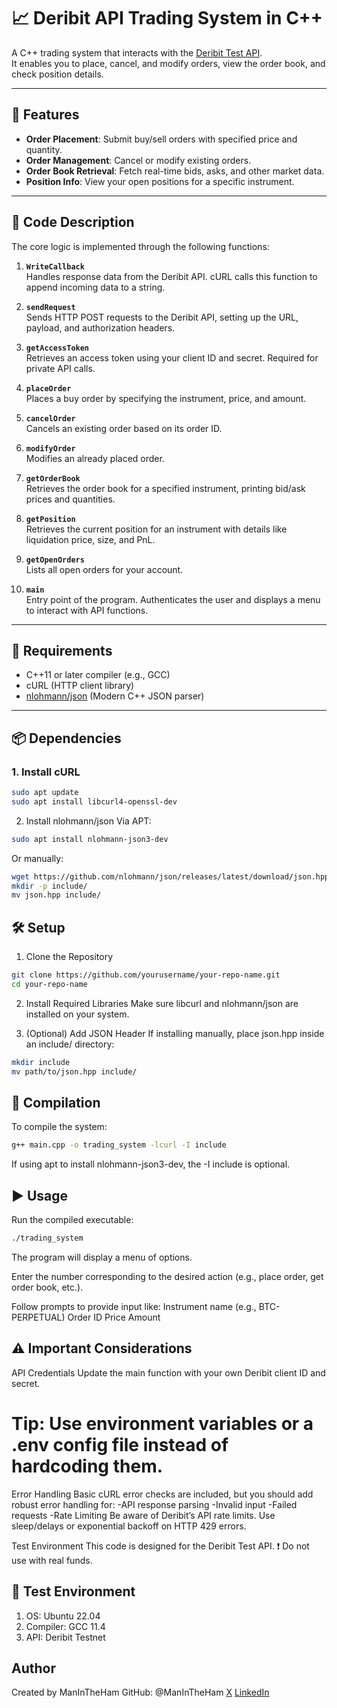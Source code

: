 # 📈 Deribit API Trading System in C++

A C++ trading system that interacts with the [Deribit Test API](https://test.deribit.com/).  
It enables you to place, cancel, and modify orders, view the order book, and check position details.

---

## 🚀 Features

- **Order Placement**: Submit buy/sell orders with specified price and quantity.
- **Order Management**: Cancel or modify existing orders.
- **Order Book Retrieval**: Fetch real-time bids, asks, and other market data.
- **Position Info**: View your open positions for a specific instrument.

---

## 🧠 Code Description

The core logic is implemented through the following functions:

1. **`WriteCallback`**  
   Handles response data from the Deribit API. cURL calls this function to append incoming data to a string.

2. **`sendRequest`**  
   Sends HTTP POST requests to the Deribit API, setting up the URL, payload, and authorization headers.

3. **`getAccessToken`**  
   Retrieves an access token using your client ID and secret. Required for private API calls.

4. **`placeOrder`**  
   Places a buy order by specifying the instrument, price, and amount.

5. **`cancelOrder`**  
   Cancels an existing order based on its order ID.

6. **`modifyOrder`**  
   Modifies an already placed order.

7. **`getOrderBook`**  
   Retrieves the order book for a specified instrument, printing bid/ask prices and quantities.

8. **`getPosition`**  
   Retrieves the current position for an instrument with details like liquidation price, size, and PnL.

9. **`getOpenOrders`**  
   Lists all open orders for your account.

10. **`main`**  
    Entry point of the program. Authenticates the user and displays a menu to interact with API functions.

---

## 🧰 Requirements

- C++11 or later compiler (e.g., GCC)
- cURL (HTTP client library)
- [nlohmann/json](https://github.com/nlohmann/json) (Modern C++ JSON parser)

---

## 📦 Dependencies

### 1. Install cURL

```bash
sudo apt update
sudo apt install libcurl4-openssl-dev

```

2. Install nlohmann/json
Via APT:

```bash
sudo apt install nlohmann-json3-dev
```
Or manually:
```bash
wget https://github.com/nlohmann/json/releases/latest/download/json.hpp
mkdir -p include/
mv json.hpp include/
```

## 🛠️ Setup
1. Clone the Repository
```bash
git clone https://github.com/yourusername/your-repo-name.git
cd your-repo-name
```
2. Install Required Libraries
Make sure libcurl and nlohmann/json are installed on your system.

3. (Optional) Add JSON Header
If installing manually, place json.hpp inside an include/ directory:

```bash
mkdir include
mv path/to/json.hpp include/
```

## 🧪 Compilation
To compile the system:

```bash
g++ main.cpp -o trading_system -lcurl -I include
```
If using apt to install nlohmann-json3-dev, the -I include is optional.

## ▶️ Usage
Run the compiled executable:

```bash
./trading_system
```
The program will display a menu of options.

Enter the number corresponding to the desired action (e.g., place order, get order book, etc.).

Follow prompts to provide input like:
Instrument name (e.g., BTC-PERPETUAL)
Order ID
Price
Amount

## ⚠️ Important Considerations
API Credentials
Update the main function with your own Deribit client ID and secret.
# Tip: Use environment variables or a .env config file instead of hardcoding them.

Error Handling
Basic cURL error checks are included, but you should add robust error handling for:
-API response parsing
-Invalid input
-Failed requests
-Rate Limiting
Be aware of Deribit’s API rate limits. Use sleep/delays or exponential backoff on HTTP 429 errors.

Test Environment
This code is designed for the Deribit Test API.
❗ Do not use with real funds.

## 🧪 Test Environment
1. OS: Ubuntu 22.04
2. Compiler: GCC 11.4
3. API: Deribit Testnet

## Author
Created by ManInTheHam
GitHub: @ManInTheHam
[X](https://x.com/ManInTheHam_)
[LinkedIn](https://www.linkedin.com/in/soham-joshi-54aa171aa/)


